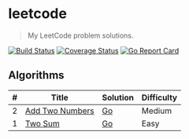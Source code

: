 # leetcode

> My LeetCode problem solutions.

[![Build Status](https://travis-ci.org/WindomZ/leetcode.svg?branch=master)](https://travis-ci.org/WindomZ/leetcode)
[![Coverage Status](https://coveralls.io/repos/github/WindomZ/leetcode/badge.svg?branch=master)](https://coveralls.io/github/WindomZ/leetcode?branch=master)
[![Go Report Card](https://goreportcard.com/badge/github.com/WindomZ/leetcode)](https://goreportcard.com/report/github.com/WindomZ/leetcode)

## Algorithms

| # | Title | Solution | Difficulty |
|---| ----- | -------- | ---------- |
|2|[Add Two Numbers](https://oj.leetcode.com/problems/add-two-numbers/)| [Go](algorithms/go/add_two_numbers.go)|Medium|
|1|[Two Sum](https://oj.leetcode.com/problems/two-sum/)| [Go](algorithms/go/two_sum.go)|Easy|
